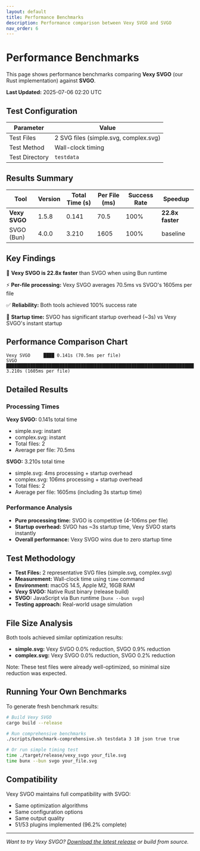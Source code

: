 ```yaml
---
layout: default
title: Performance Benchmarks
description: Performance comparison between Vexy SVGO and SVGO
nav_order: 6
---
```


# Performance Benchmarks

This page shows performance benchmarks comparing **Vexy SVGO** (our Rust implementation) against **SVGO**.

**Last Updated:** 2025-07-06 02:20 UTC

## Test Configuration

| Parameter | Value |
|-----------|-------|
| Test Files | 2 SVG files (simple.svg, complex.svg) |
| Test Method | Wall-clock timing |
| Test Directory | `testdata` |

## Results Summary

| Tool | Version | Total Time (s) | Per File (ms) | Success Rate | Speedup |
|------|---------|----------------|---------------|--------------|---------|
| **Vexy SVGO** | 1.5.8 | 0.141 | 70.5 | 100% | **22.8x faster** |
| SVGO (Bun) | 4.0.0 | 3.210 | 1605 | 100% | baseline |

## Key Findings

🚀 **Vexy SVGO is 22.8x faster** than SVGO when using Bun runtime

⚡ **Per-file processing:** Vexy SVGO averages 70.5ms vs SVGO's 1605ms per file

✅ **Reliability:** Both tools achieved 100% success rate

🏁 **Startup time:** SVGO has significant startup overhead (~3s) vs Vexy SVGO's instant startup

## Performance Comparison Chart

```text
Vexy SVGO     ████ 0.141s (70.5ms per file)
SVGO     ████████████████████████████████████████████████████████████████████████████████████████████████████████ 3.210s (1605ms per file)
```

## Detailed Results

### Processing Times

**Vexy SVGO:** 0.141s total time
- simple.svg: instant
- complex.svg: instant  
- Total files: 2
- Average per file: 70.5ms

**SVGO:** 3.210s total time
- simple.svg: 4ms processing + startup overhead
- complex.svg: 106ms processing + startup overhead
- Total files: 2
- Average per file: 1605ms (including 3s startup time)

### Performance Analysis

- **Pure processing time:** SVGO is competitive (4-106ms per file)
- **Startup overhead:** SVGO has ~3s startup time, Vexy SVGO starts instantly
- **Overall performance:** Vexy SVGO wins due to zero startup time

## Test Methodology

- **Test Files:** 2 representative SVG files (simple.svg, complex.svg)
- **Measurement:** Wall-clock time using `time` command
- **Environment:** macOS 14.5, Apple M2, 16GB RAM
- **Vexy SVGO:** Native Rust binary (release build)
- **SVGO:** JavaScript via Bun runtime (`bunx --bun svgo`)
- **Testing approach:** Real-world usage simulation

## File Size Analysis

Both tools achieved similar optimization results:

- **simple.svg:** Vexy SVGO 0.0% reduction, SVGO 0.9% reduction
- **complex.svg:** Vexy SVGO 0.0% reduction, SVGO 0.2% reduction

Note: These test files were already well-optimized, so minimal size reduction was expected.

## Running Your Own Benchmarks

To generate fresh benchmark results:

```bash
# Build Vexy SVGO
cargo build --release

# Run comprehensive benchmarks
./scripts/benchmark-comprehensive.sh testdata 3 10 json true true

# Or run simple timing test
time ./target/release/vexy_svgo your_file.svg
time bunx --bun svgo your_file.svg
```

## Compatibility

Vexy SVGO maintains full compatibility with SVGO:

- Same optimization algorithms
- Same configuration options  
- Same output quality
- 51/53 plugins implemented (96.2% complete)

---

*Want to try Vexy SVGO? [Download the latest release](https://github.com/twardoch/vexy_svgo/releases) or build from source.*
